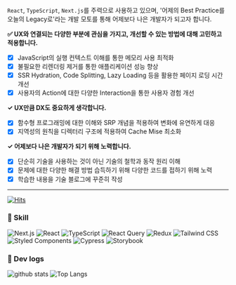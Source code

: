`React`, `TypeScript`, `Next.js`를 주력으로 사용하고 있으며, '어제의 Best Practice를 오늘의 Legacy로'라는 개발 모토를 통해 어제보다 나은 개발자가 되고자 합니다.

**✅ UX와 연결되는 다양한 부분에 관심을 가지고, 개선할 수 있는 방법에 대해 고민하고 적용합니다.**

- [X] JavaScript의 실행 컨텍스트 이해를 통한 메모리 사용 최적화 <br/>
- [X] 불필요한 리렌더링 제거를 통한 애플리케이션 성능 향상 <br/>
- [X] SSR Hydration, Code Splitting, Lazy Loading 등을 활용한 페이지 로딩 시간 개선 <br/>
- [X] 사용자의 Action에 대한 다양한 Interaction을 통한 사용자 경험 개선 <br/>

**✓ UX만큼 DX도 중요하게 생각합니다.**

- [X] 함수형 프로그래밍에 대한 이해와 SRP 개념을 적용하여 변화에 유연하게 대응 <br/>
- [X] 지역성의 원칙을 디렉터리 구조에 적용하여 Cache Mise 최소화 <br/>

**✓ 어제보다 나은 개발자가 되기 위해 노력합니다.**

- [X] 단순히 기술을 사용하는 것이 아닌 기술의 철학과 동작 원리 이해 <br/>
- [X] 문제에 대한 다양한 해결 방법 습득하기 위해 다양한 코드를 접하기 위해 노력 <br/>
- [X] 학습한 내용을 기술 블로그에 꾸준히 작성 <br/>

---
 
[![Hits](https://hits.seeyoufarm.com/api/count/incr/badge.svg?url=https%3A%2F%2Fgithub.com%2Fnicehyun&count_bg=%23419FD3&title_bg=%23555555&icon=react.svg&icon_color=%23419FD3&title=%5BTODAY%2FTOTAL%5D&edge_flat=false)](https://hits.seeyoufarm.com)
	
### 🚀 Skill
![Next.js](https://img.shields.io/badge/Next.js-000000?style=&logo=next.js&logoColor=white)
![React](https://img.shields.io/badge/React-61DAFB?style=&logo=React&logoColor=white)
![TypeScript](https://img.shields.io/badge/TypeScript-3178C6?style=&logo=typescript&logoColor=white)
![React Query](https://img.shields.io/badge/React_Query-FF4154?style=&logo=react-query&logoColor=white)
![Redux](https://img.shields.io/badge/Redux-764ABC?style=&logo=redux&logoColor=white)
![Tailwind CSS](https://img.shields.io/badge/Tailwind_CSS-38B2AC?style=&logo=tailwind-css&logoColor=white)
![Styled Components](https://img.shields.io/badge/Styled_Components-DB7093?style=&logo=styled-components&logoColor=white)
![Cypress](https://img.shields.io/badge/Cypress-17202C?style=&logo=cypress&logoColor=white)
![Storybook](https://img.shields.io/badge/Storybook-FF4785?style=&logo=storybook&logoColor=white)



### 🚀 Dev logs

![github stats](https://github-readme-stats.vercel.app/api?username=nicehyun&count_private=true&custom_title=Noah's&nbsp;github&nbsp;👀&bg_color=75,61DAFB,6A0DAD&title_color=fff&text_color=fff)
![Top Langs](https://github-readme-stats.vercel.app/api/top-langs/?username=nicehyun&layout=compact&count_private=true&bg_color=75,61DAFB,6A0DAD&title_color=fff&text_color=fff)
